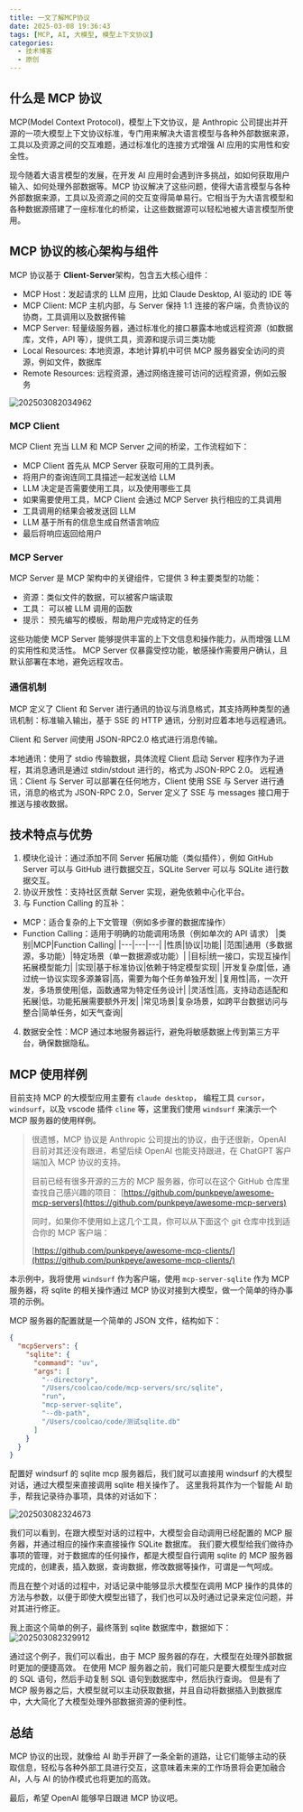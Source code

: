 ```yaml
---
title: 一文了解MCP协议
date: 2025-03-08 19:36:43
tags: [MCP, AI, 大模型, 模型上下文协议]
categories:
  - 技术博客
  - 原创
---
```


## 什么是 MCP 协议

MCP(Model Context Protocol)，模型上下文协议，是 Anthropic 公司提出并开源的一项大模型上下文协议标准，专门用来解决大语言模型与各种外部数据来源，工具以及资源之间的交互难题，通过标准化的连接方式增强 AI 应用的实用性和安全性。

现今随着大语言模型的发展，在开发 AI 应用时会遇到许多挑战，如如何获取用户输入、如何处理外部数据等。MCP 协议解决了这些问题，使得大语言模型与各种外部数据来源，工具以及资源之间的交互变得简单易行。它相当于为大语言模型和各种数据源搭建了一座标准化的桥梁，让这些数据源可以轻松地被大语言模型所使用。

<!-- more -->

## MCP 协议的核心架构与组件

MCP 协议基于 **Client-Server**架构，包含五大核心组件：

- MCP Host：发起请求的 LLM 应用，比如 Claude Desktop, AI 驱动的 IDE 等
- MCP Client: MCP 主机内部，与 Server 保持 1:1 连接的客户端，负责协议的协商，工具调用以及数据传输
- MCP Server: 轻量级服务器，通过标准化的接口暴露本地或远程资源（如数据库，文件，API 等），提供工具，资源和提示词三类功能
- Local Resources: 本地资源，本地计算机中可供 MCP 服务器安全访问的资源，例如文件，数据库
- Remote Resources: 远程资源，通过网络连接可访问的远程资源，例如云服务

![202503082034962](https://img.coolcao.site/file/AgACAgUAAyEGAASKxe6JAAMiZ8w5VvZpzWoUED1siX8oFQwsaygAArjCMRtMUGhW4wH3rdoW1qcBAAMCAAN4AAM2BA.png)

### MCP Client

MCP Client 充当 LLM 和 MCP Server 之间的桥梁，工作流程如下：

- MCP Client 首先从 MCP Server 获取可用的工具列表。
- 将用户的查询连同工具描述一起发送给 LLM
- LLM 决定是否需要使用工具，以及使用哪些工具
- 如果需要使用工具，MCP Client 会通过 MCP Server 执行相应的工具调用
- 工具调用的结果会被发送回 LLM
- LLM 基于所有的信息生成自然语言响应
- 最后将响应返回给用户

### MCP Server

MCP Server 是 MCP 架构中的关键组件，它提供 3 种主要类型的功能：

- 资源：类似文件的数据，可以被客户端读取
- 工具： 可以被 LLM 调用的函数
- 提示： 预先编写的模板，帮助用户完成特定的任务

这些功能使 MCP Server 能够提供丰富的上下文信息和操作能力，从而增强 LLM 的实用性和灵活性。
MCP Server 仅暴露受控功能，敏感操作需要用户确认，且默认部署在本地，避免远程攻击。

### 通信机制

MCP 定义了 Client 和 Server 进行通讯的协议与消息格式，其支持两种类型的通讯机制：标准输入输出，基于 SSE 的 HTTP 通讯，分别对应着本地与远程通讯。

Client 和 Server 间使用 JSON-RPC2.0 格式进行消息传输。

本地通讯：使用了 stdio 传输数据，具体流程 Client 启动 Server 程序作为子进程，其消息通讯是通过 stdin/stdout 进行的，格式为 JSON-RPC 2.0。
远程通讯：Client 与 Server 可以部署在任何地方，Client 使用 SSE 与 Server 进行通讯，消息的格式为 JSON-RPC 2.0，Server 定义了 SSE 与 messages 接口用于推送与接收数据。

## 技术特点与优势

1. 模块化设计：通过添加不同 Server 拓展功能（类似插件），例如 GitHub Server 可以与 GitHub 进行数据交互，SQLite Server 可以与 SQLite 进行数据交互。
2. 协议开放性：支持社区贡献 Server 实现，避免依赖中心化平台。
3. 与 Function Calling 的互补：

- MCP：适合复杂的上下文管理（例如多步骤的数据库操作）
- Function Calling：适用于明确的功能调用场景（例如单次的 API 请求）
  |类别|MCP|Function Calling|
  |---|---|---|
  |性质|协议|功能|
  |范围|通用（多数据源，多功能）|特定场景（单一数据源或功能）|
  |目标|统一接口，实现互操作|拓展模型能力|
  |实现|基于标准协议|依赖于特定模型实现|
  |开发复杂度|低，通过统一协议实现多源兼容|高，需要为每个任务单独开发|
  |复用性|高，一次开发，多场景使用|低，函数通常为特定任务设计|
  |灵活性|高，支持动态适配和拓展|低，功能拓展需要额外开发|
  |常见场景|复杂场景，如跨平台数据访问与整合|简单任务，如天气查询|

4. 数据安全性：MCP 通过本地服务器运行，避免将敏感数据上传到第三方平台，确保数据隐私。

## MCP 使用样例

目前支持 MCP 的大模型应用主要有 `claude desktop`， 编程工具 `cursor`， `windsurf`，以及 vscode 插件 `cline` 等，这里我们使用 `windsurf` 来演示一个 MCP 服务器的使用样例。

> 很遗憾，MCP 协议是 Anthropic 公司提出的协议，由于还很新，OpenAI 目前对其还没有跟进，希望后续 OpenAI 也能支持跟进，在 ChatGPT 客户端加入 MCP 协议的支持。
>
> 目前已经有很多开源的三方的 MCP 服务器，你可以在这个 GitHub 仓库里查找自己感兴趣的项目：
> [https://github.com/punkpeye/awesome-mcp-servers](https://github.com/punkpeye/awesome-mcp-servers)
>
> 同时，如果你不使用如上这几个工具，你可以从下面这个 git 仓库中找到适合你的 MCP 客户端：
>
> [https://github.com/punkpeye/awesome-mcp-clients/](https://github.com/punkpeye/awesome-mcp-clients/)

本示例中，我将使用 `windsurf` 作为客户端，使用 `mcp-server-sqlite` 作为 MCP 服务器，将 sqlite 的相关操作通过 MCP 协议对接到大模型，做一个简单的待办事项的示例。

MCP 服务器的配置就是一个简单的 JSON 文件，结构如下：

```json
{
  "mcpServers": {
    "sqlite": {
      "command": "uv",
      "args": [
        "--directory",
        "/Users/coolcao/code/mcp-servers/src/sqlite",
        "run",
        "mcp-server-sqlite",
        "--db-path",
        "/Users/coolcao/code/测试sqlite.db"
      ]
    }
  }
}
```

配置好 windsurf 的 sqlite mcp 服务器后，我们就可以直接用 windsurf 的大模型对话，通过大模型来直接调用 sqlite 相关操作了。
这里我将其作为一个智能 AI 助手，帮我记录待办事项，具体的对话如下：

![202503082324673](https://img.coolcao.site/file/AgACAgUAAyEGAASKxe6JAAMjZ8xhVEZtSjr9wTOu54MzOkrXYnYAAk_CMRt4XmlWowLehnyuuBUBAAMCAAN3AAM2BA.png)

我们可以看到，在跟大模型对话的过程中，大模型会自动调用已经配置的 MCP 服务器，并通过相应的操作来直接操作 SQLite 数据库。
我们要大模型给我们做待办事项的管理，对于数据库的任何操作，都是大模型自行调用 sqlite 的 MCP 服务器完成的，创建表，插入数据，查询数据，修改数据等操作，可谓是一气呵成。

而且在整个对话的过程中，对话记录中能够显示大模型在调用 MCP 操作的具体的方法与参数，以便于即使大模型出错了，我们也可以及时通过记录来定位问题，并对其进行修正。

我上面这个简单的例子，最终落到 sqlite 数据库中，数据如下：
![202503082329912](https://img.coolcao.site/file/AgACAgUAAyEGAASKxe6JAAMkZ8xiVuOX-bRfLnJ78tTOZjn2-bYAAmDCMRt4XmlWlNWou45dNEEBAAMCAAN5AAM2BA.png)

通过这个例子，我们可以看出，由于 MCP 服务器的存在，大模型在处理外部数据时更加的便捷高效。
在使用 MCP 服务器之前，我们可能只是要大模型生成对应的 SQL 语句，然后手动复制 SQL 语句到数据库中，然后执行查询。
但是有了 MCP 服务器之后，大模型就可以主动获取数据，并且自动将数据插入到数据库中，大大简化了大模型处理外部数据资源的便利性。

## 总结

MCP 协议的出现，就像给 AI 助手开辟了一条全新的道路，让它们能够主动的获取信息，轻松与各种外部工具进行交互，这意味着未来的工作场景将会更加融合 AI，人与 AI 的协作模式也将更加的高效。

最后，希望 OpenAI 能够早日跟进 MCP 协议吧。
